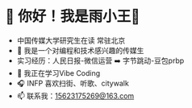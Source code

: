 # 👋 你好！我是雨小王🥰
- 中国传媒大学研究生在读 常驻北京
- 👀 我是一个对编程和技术感兴趣的传媒生
- 实习经历：人民日报-微信运营 ➡️ 字节跳动-豆包prbp
- 🌱 我正在学习Vibe Coding
- 🎧 INFP 喜欢扫街、听歌、citywalk
- 📫 联系我：15623175269@163.com
